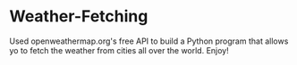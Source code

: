 # Weather-Fetching
Used openweathermap.org's free API to build a Python program that allows yo to fetch the weather from cities all over the world. Enjoy!

